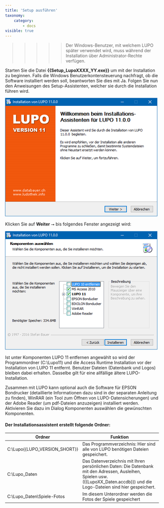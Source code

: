 ```yaml
---
title: 'Setup ausführen'
taxonomy:
    category:
        - docs
visible: true
---
```


>>>>> Der Windows-Benutzer, mit welchem LUPO später verwendet wird, muss während der Installation über Administrator-Rechte verfügen.

Starten Sie die Datei **{{Setup_LupoXXXX_YY.exe}}** um mit der Installation zu beginnen. Falls die Windows Benutzerkontensteuerung nachfragt, ob die Software installiert werden soll, beantworten Sie dies mit Ja. Folgen Sie nun den Anweisungen des Setup-Assistenten, welcher sie durch die Installation führen wird.

![Install](../../images/install-welcome.png)

Klicken Sie auf **Weiter** ⭢ bis folgendes Fenster angezeigt wird:

![Install](../../images/install-components.png)

Ist unter Komponenten LUPO 11 entfernen angewählt so wird der Programmordner (C:\Lupo11) und die Access Runtime Installation vor der Installation von LUPO 11 entfernt. Benutzer Dateien (Datenbank und Logos) bleiben dabei erhalten. Dasselbe gilt für eine allfällige ältere LUPO-Installation.

Zusammen mit LUPO kann optional auch die Software für EPSON Bondrucker (detaillierte Informationen dazu sind in der separaten Anleitung zu finden), WinRAR (ein Tool zum Öffnen von LUPO-Datensicherungen) und der Adobe Reader (um pdf-Dateien anzuzeigen) installiert werden. Aktivieren Sie dazu im Dialog Komponenten auswählen die gewünschten Komponenten.

#### Der Installationsassistent erstellt folgende Ordner:

| Ordner | Funktion |
| ------ | ----------- |
|C:\Lupo{{LUPO_VERSION_SHORT}} | Das Programmverzeichnis: Hier sind alle von LUPO benötigen Dateien gespeichert. |
|C:\Lupo_Daten | Das Datenverzeichnis mit Ihren persönlichen Daten: Die Datenbank mit den Adressen, Ausleihen, Spielen usw. ({{LupoXX_Daten.accdb}}) und die Logo-Dateien sind hier gespeichert. |
|C:\Lupo_Daten\Spiele-Fotos | Im diesem Unterordner werden die Fotos der Spiele gespeichert |



